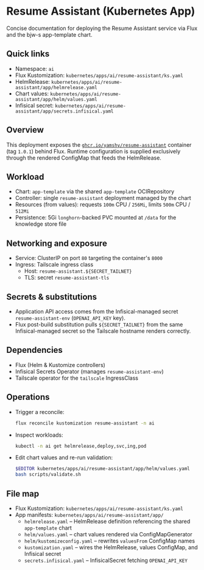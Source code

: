 # Resume Assistant (Kubernetes App)

Concise documentation for deploying the Resume Assistant service via Flux and the bjw-s app-template chart.

## Quick links

- Namespace: `ai`
- Flux Kustomization: `kubernetes/apps/ai/resume-assistant/ks.yaml`
- HelmRelease: `kubernetes/apps/ai/resume-assistant/app/helmrelease.yaml`
- Chart values: `kubernetes/apps/ai/resume-assistant/app/helm/values.yaml`
- Infisical secret: `kubernetes/apps/ai/resume-assistant/app/secrets.infisical.yaml`

## Overview

This deployment exposes the [`ghcr.io/yamshy/resume-assistant`](https://github.com/yamshy/resume-assistant) container (tag `1.0.1`)
behind Flux. Runtime configuration is supplied exclusively through the rendered ConfigMap that feeds the HelmRelease.

## Workload

- Chart: `app-template` via the shared `app-template` OCIRepository
- Controller: single `resume-assistant` deployment managed by the chart
- Resources (from values): requests `100m` CPU / `256Mi`, limits `500m` CPU / `512Mi`
- Persistence: 5Gi `longhorn`-backed PVC mounted at `/data` for the knowledge store file

## Networking and exposure

- Service: ClusterIP on port `80` targeting the container's `8000`
- Ingress: Tailscale ingress class
  - Host: `resume-assistant.${SECRET_TAILNET}`
  - TLS: secret `resume-assistant-tls`

## Secrets & substitutions

- Application API access comes from the Infisical-managed secret `resume-assistant-env`
  (`OPENAI_API_KEY` key).
- Flux post-build substitution pulls `${SECRET_TAILNET}` from the same Infisical-managed secret so the Tailscale hostname renders correctly.

## Dependencies

- Flux (Helm & Kustomize controllers)
- Infisical Secrets Operator (manages `resume-assistant-env`)
- Tailscale operator for the `tailscale` IngressClass

## Operations

- Trigger a reconcile:

  ```sh
  flux reconcile kustomization resume-assistant -n ai
  ```

- Inspect workloads:

  ```sh
  kubectl -n ai get helmrelease,deploy,svc,ing,pod
  ```

- Edit chart values and re-run validation:

  ```sh
  $EDITOR kubernetes/apps/ai/resume-assistant/app/helm/values.yaml
  bash scripts/validate.sh
  ```

## File map

- Flux Kustomization: `kubernetes/apps/ai/resume-assistant/ks.yaml`
- App manifests: `kubernetes/apps/ai/resume-assistant/app/`
  - `helmrelease.yaml` – HelmRelease definition referencing the shared `app-template` chart
  - `helm/values.yaml` – chart values rendered via ConfigMapGenerator
  - `helm/kustomizeconfig.yaml` – rewrites `valuesFrom` ConfigMap names
  - `kustomization.yaml` – wires the HelmRelease, values ConfigMap, and Infisical secret
  - `secrets.infisical.yaml` – InfisicalSecret fetching `OPENAI_API_KEY`
